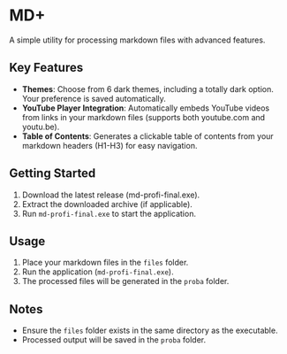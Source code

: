 # MD+

A simple utility for processing markdown files with advanced features.

## Key Features

- **Themes**: Choose from 6 dark themes, including a totally dark option. Your preference is saved automatically.
- **YouTube Player Integration**: Automatically embeds YouTube videos from links in your markdown files (supports both youtube.com and youtu.be).
- **Table of Contents**: Generates a clickable table of contents from your markdown headers (H1-H3) for easy navigation.

## Getting Started

1.  Download the latest release (md-profi-final.exe).
2.  Extract the downloaded archive (if applicable).
3.  Run `md-profi-final.exe` to start the application.

## Usage

1.  Place your markdown files in the `files` folder.
2.  Run the application (`md-profi-final.exe`).
3.  The processed files will be generated in the `proba` folder.

## Notes

-   Ensure the `files` folder exists in the same directory as the executable.
-   Processed output will be saved in the `proba` folder.